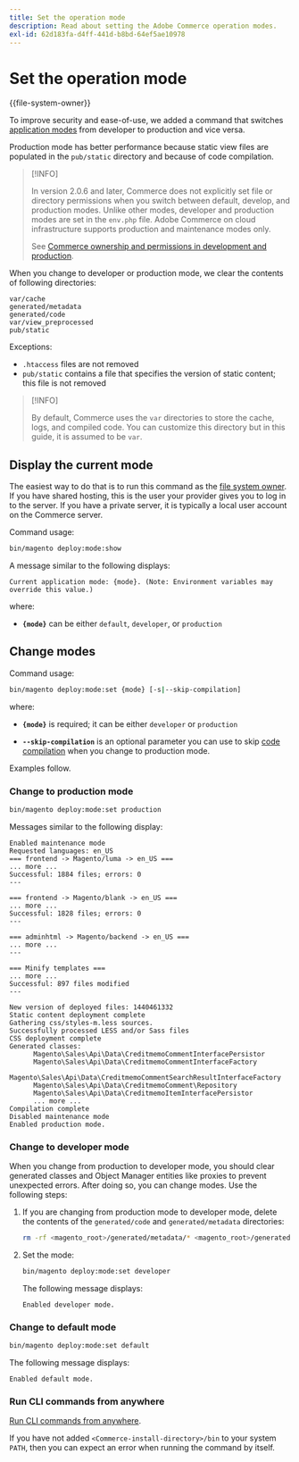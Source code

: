```yaml
---
title: Set the operation mode
description: Read about setting the Adobe Commerce operation modes.
exl-id: 62d183fa-d4ff-441d-b8bd-64ef5ae10978
---
```

# Set the operation mode

{{file-system-owner}}

To improve security and ease-of-use, we added a command that switches [application modes](../bootstrap/application-modes.md) from developer to production and vice versa.

Production mode has better performance because static view files are populated in the `pub/static` directory and because of code compilation.

>[!INFO]
>
>In version 2.0.6 and later, Commerce does not explicitly set file or directory permissions when you switch between default, develop, and production modes. Unlike other modes, developer and production modes are set in the `env.php` file. Adobe Commerce on cloud infrastructure supports production and maintenance modes only.
>
>See [Commerce ownership and permissions in development and production](../deployment/file-system-permissions.md).

When you change to developer or production mode, we clear the contents of following directories:

```
var/cache
generated/metadata
generated/code
var/view_preprocessed
pub/static
```

Exceptions:

-  `.htaccess` files are not removed
-  `pub/static` contains a file that specifies the version of static content; this file is not removed

>[!INFO]
>
>By default, Commerce uses the `var` directories to store the cache, logs, and compiled code. You can customize this directory but in this guide, it is assumed to be `var`.

## Display the current mode

The easiest way to do that is to run this command as the [file system owner](../../installation/prerequisites/file-system/overview.md). If you have shared hosting, this is the user your provider gives you to log in to the server. If you have a private server, it is typically a local user account on the Commerce server.

Command usage:

```bash
bin/magento deploy:mode:show
```

A message similar to the following displays:

```
Current application mode: {mode}. (Note: Environment variables may override this value.)
```

where:

-  **`{mode}`** can be either `default`, `developer`, or `production`

## Change modes

Command usage:

```bash
bin/magento deploy:mode:set {mode} [-s|--skip-compilation]
```

where:

-  **`{mode}`** is required; it can be either `developer` or `production`

-  **`--skip-compilation`** is an optional parameter you can use to skip [code compilation](../cli/code-compiler.md) when you change to production mode.

Examples follow.

### Change to production mode

```bash
bin/magento deploy:mode:set production
```

Messages similar to the following display:

```
Enabled maintenance mode
Requested languages: en_US
=== frontend -> Magento/luma -> en_US ===
... more ...
Successful: 1884 files; errors: 0
---

=== frontend -> Magento/blank -> en_US ===
... more ...
Successful: 1828 files; errors: 0
---

=== adminhtml -> Magento/backend -> en_US ===
... more ...
---

=== Minify templates ===
... more ...
Successful: 897 files modified
---

New version of deployed files: 1440461332
Static content deployment complete
Gathering css/styles-m.less sources.
Successfully processed LESS and/or Sass files
CSS deployment complete
Generated classes:
      Magento\Sales\Api\Data\CreditmemoCommentInterfacePersistor
      Magento\Sales\Api\Data\CreditmemoCommentInterfaceFactory
      Magento\Sales\Api\Data\CreditmemoCommentSearchResultInterfaceFactory
      Magento\Sales\Api\Data\CreditmemoComment\Repository
      Magento\Sales\Api\Data\CreditmemoItemInterfacePersistor
      ... more ...
Compilation complete
Disabled maintenance mode
Enabled production mode.
```

### Change to developer mode

When you change from production to developer mode, you should clear generated classes and Object Manager entities like proxies to prevent unexpected errors. After doing so, you can change modes. Use the following steps:

1. If you are changing from production mode to developer mode, delete the contents of the `generated/code` and `generated/metadata` directories:

   ```bash
   rm -rf <magento_root>/generated/metadata/* <magento_root>/generated/code/*
   ```

1. Set the mode:

   ```bash
   bin/magento deploy:mode:set developer
   ```

   The following message displays:

   ```
   Enabled developer mode.
   ```

### Change to default mode

```bash
bin/magento deploy:mode:set default
```

The following message displays:

```
Enabled default mode.
```

### Run CLI commands from anywhere

[Run CLI commands from anywhere](../cli/config-cli.md#config-install-cli-first).

If you have not added `<Commerce-install-directory>/bin` to your system `PATH`, then you can expect an error when running the command by itself.
